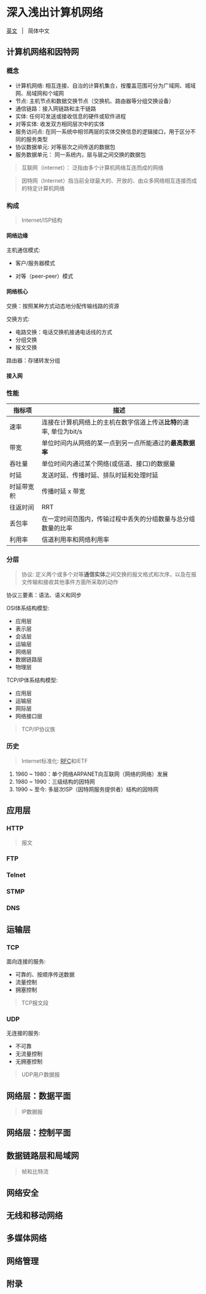 # 深入浅出计算机网络

[英文](./README.md) &nbsp; | &nbsp; 简体中文

## 计算机网络和因特网

### 概念

- 计算机网络: 相互连接、自治的计算机集合，按覆盖范围可分为广域网、城域网、局域网和个域网
- 节点: 主机节点和数据交换节点（交换机、路由器等分组交换设备）
- 通信链路：接入网链路和主干链路
- 实体: 任何可发送或接收信息的硬件或软件进程
- 对等实体: 收发双方相同层次中的实体
- 服务访问点: 在同一系统中相邻两层的实体交换信息的逻辑接口，用于区分不同的服务类型
- 协议数据单元: 对等层次之间传送的数据包
- 服务数据单元： 同一系统内，层与层之间交换的数据包

> 互联网（internet）： 泛指由多个计算机网络互连而成的网络

> 因特网（Internet）指当前全球最大的、开放的、由众多网络相互连接而成的特定计算机网络


### 构成

> Internet/ISP结构

#### 网络边缘

主机通信模式:

- 客户/服务器模式
  
- 对等（peer-peer）模式

#### 网络核心

交换：按照某种方式动态地分配传输线路的资源

交换方式:

- 电路交换：电话交换机接通电话线的方式
- 分组交换
- 报文交换

路由器：存储转发分组


#### 接入网

### 性能

| 指标项   |  描述   |
| -----     |  -----  |
| 速率   | 连接在计算机网络上的主机在数字信道上传送**比特**的速率, 单位为bit/s |
| 带宽  | 单位时间内从网络的某一点到另一点所能通过的**最高数据率** |
| 吞吐量 | 单位时间内通过某个网络(或信道、接口)的数据量 |
| 时延  | 发送时延、传播时延、排队时延和处理时延  |
| 时延带宽积 | 传播时延 x 带宽  | 
| 往返时间 | RRT |
| 丢包率  | 在一定时间范围内，传输过程中丢失的分组数量与总分组数量的比率 |
| 利用率 |  信道利用率和网络利用率 |

### 分层

> 协议: 定义两个或多个对等**通信实体**之间交换的报文格式和次序，以及在报文传输和接收其他事件方面所采取的动作

协议三要素：语法、语义和同步

OSI体系结构模型:

- 应用层
- 表示层
- 会话层
- 运输层
- 网络层
- 数据链路层
- 物理层

TCP/IP体系结构模型:

- 应用层
- 运输层
- 网际层
- 网络接口层

> TCP/IP协议族

### 历史

> Internet标准化: [RFC](https://www.ietf.org/rfc/)和IETF

1. 1960 ~ 1980：单个网络ARPANET向互联网（网络的网络）发展
2. 1980 ~ 1990：三级结构的因特网
3. 1990 ~ 至今: 多层次ISP（因特网服务提供者）结构的因特网


## 应用层

### HTTP

> 报文

### FTP

### Telnet

### STMP

### DNS

## 运输层

### TCP

面向连接的服务:

- 可靠的、按顺序传送数据
- 流量控制
- 拥塞控制

> TCP报文段

### UDP

无连接的服务:

- 不可靠
- 无流量控制
- 无拥塞控制

> UDP用户数据报

## 网络层：数据平面

> IP数据报

## 网络层：控制平面

## 数据链路层和局域网

> 帧和比特流

## 网络安全

## 无线和移动网络

## 多媒体网络

## 网络管理

## 附录

